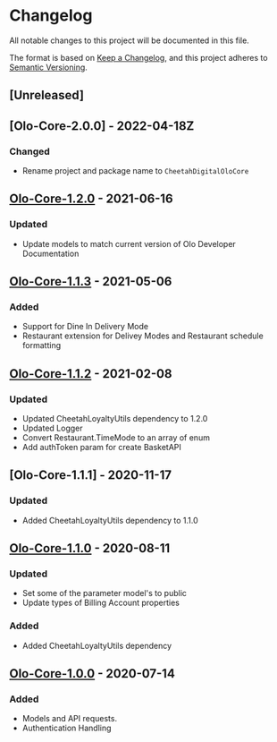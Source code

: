# Changelog
All notable changes to this project will be documented in this file.

The format is based on [Keep a Changelog](https://keepachangelog.com/en/1.0.0/),
and this project adheres to [Semantic Versioning](https://semver.org/spec/v2.0.0.html).

## [Unreleased]

## [Olo-Core-2.0.0] - 2022-04-18Z
### Changed
- Rename project and package name to `CheetahDigitalOloCore`

## [Olo-Core-1.2.0] - 2021-06-16
### Updated
- Update models to match current version of Olo Developer Documentation

## [Olo-Core-1.1.3] - 2021-05-06
### Added
- Support for Dine In Delivery Mode
- Restaurant extension for Delivey Modes and Restaurant schedule formatting


## [Olo-Core-1.1.2] - 2021-02-08
### Updated
- Updated CheetahLoyaltyUtils dependency to 1.2.0
- Updated Logger
- Convert Restaurant.TimeMode to an array of enum
- Add authToken param for create BasketAPI

## [Olo-Core-1.1.1] - 2020-11-17
### Updated
- Added CheetahLoyaltyUtils dependency to 1.1.0

## [Olo-Core-1.1.0] - 2020-08-11
### Updated
- Set some of the parameter model's to public
- Update types of Billing Account properties
### Added
- Added CheetahLoyaltyUtils dependency

## [Olo-Core-1.0.0] - 2020-07-14
### Added
- Models and API requests.
- Authentication Handling

[Olo-Core-1.2.0]: https://github.com/LoyalSphere/cheetah-loyalty-ios-olo-sdk/milestone/8
[Olo-Core-1.1.3]: https://github.com/LoyalSphere/cheetah-loyalty-ios-olo-sdk/milestone/6
[Olo-Core-1.1.2]: https://github.com/LoyalSphere/cheetah-loyalty-ios-olo-sdk/milestone/4
[Olo-Core-1.1.0]: https://github.com/LoyalSphere/cheetah-loyalty-ios-olo-sdk/milestone/4
[Olo-Core-1.0.0]: https://github.com/LoyalSphere/cheetah-loyalty-ios-olo-sdk/milestone/2

